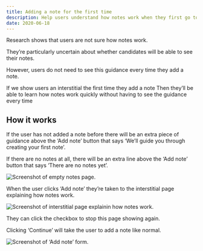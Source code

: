 ```yaml
---
title: Adding a note for the first time
description: Help users understand how notes work when they first go to add a note
date: 2020-06-18
---
```


Research shows that users are not sure how notes work.

They’re particularly uncertain about whether candidates will be able to see their notes.

However, users do not need to see this guidance every time they add a note.

If we show users an interstitial the first time they add a note
Then they’ll be able to learn how notes work quickly without having to see the guidance every time

## How it works

If the user has not added a note before there will be an extra piece of guidance above the ‘Add note’ button that says ‘We’ll guide you through creating your first note’.

If there are no notes at all, there will be an extra line above the ‘Add note’ button that says ‘There are no notes yet’.

![Screenshot of empty notes page.](notes-page.png)

When the user clicks ‘Add note’ they’re taken to the interstitial page explaining how notes work.

![Screenshot of interstitial page explainin how notes work.](interstitial.png)

They can click the checkbox to stop this page showing again.

Clicking ‘Continue’ will take the user to add a note like normal.

![Screenshot of ‘Add note’ form.](add-note.png)
